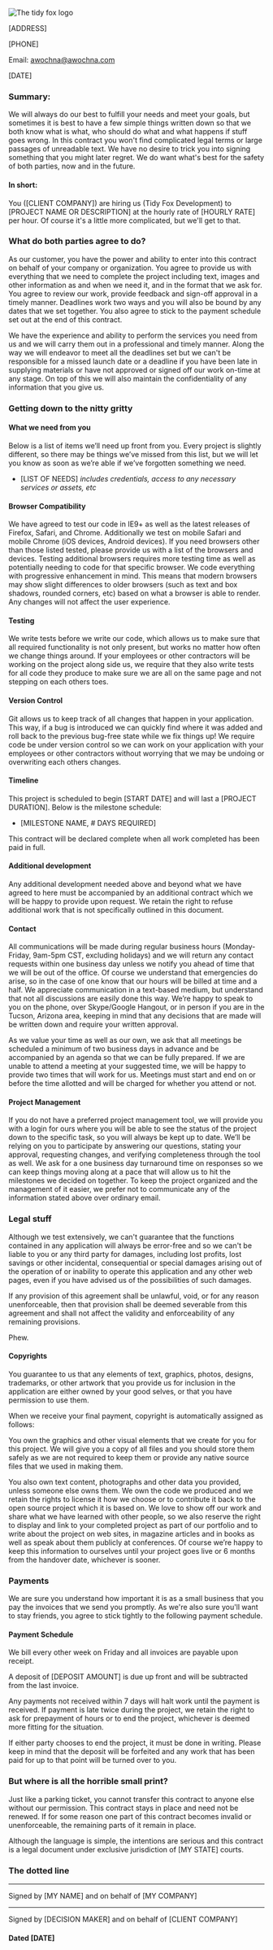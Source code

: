 ![The tidy fox logo](http://www.tidyfoxdev.com/assets/blue-tidy-fox-on-all-fours.png)

[ADDRESS]

[PHONE]

Email: awochna@awochna.com

[DATE]

### Summary: ###

We will always do our best to fulfill your needs and meet your goals, but sometimes it is best to have a few simple things written down so that we both know what is what, who should do what and what happens if stuff goes wrong.
In this contract you won't find complicated legal terms or large passages of unreadable text.
We have no desire to trick you into signing something that you might later regret.
We do want what's best for the safety of both parties, now and in the future.

#### In short: ####

You ([CLIENT COMPANY]) are hiring us (Tidy Fox Development) to [PROJECT NAME OR DESCRIPTION] at the hourly rate of [HOURLY RATE] per hour.
Of course it's a little more complicated, but we'll get to that.

### What do both parties agree to do? ###

As our customer, you have the power and ability to enter into this contract on behalf of your company or organization.
You agree to provide us with everything that we need to complete the project including text, images and other information as and when we need it, and in the format that we ask for.
You agree to review our work, provide feedback and sign-off approval in a timely manner.
Deadlines work two ways and you will also be bound by any dates that we set together.
You also agree to stick to the payment schedule set out at the end of this contract.

We have the experience and ability to perform the services you need from us and we will carry them out in a professional and timely manner.
Along the way we will endeavor to meet all the deadlines set but we can't be responsible for a missed launch date or a deadline if you have been late in supplying materials or have not approved or signed off our work on-time at any stage.
On top of this we will also maintain the confidentiality of any information that you give us.

### Getting down to the nitty gritty ###

#### What we need from you ####

Below is a list of items we’ll need up front from you.
Every project is slightly different, so there may be things we’ve missed from this list, but we will let you know as soon as we’re able if we’ve forgotten something we need.

* [LIST OF NEEDS] *includes credentials, access to any necessary services or assets, etc*

#### Browser Compatibility ####
We have agreed to test our code in IE9+ as well as the latest releases of Firefox, Safari, and Chrome.
Additionally we test on mobile Safari and mobile Chrome (iOS devices, Android devices).
If you need browsers other than those listed tested, please provide us with a list of the browsers and devices.
Testing additional browsers requires more testing time as well as potentially needing to code for that specific browser.
We code everything with progressive enhancement in mind.
This means that modern browsers may show slight differences to older browsers (such as text and box shadows, rounded corners, etc) based on what a browser is able to render.
Any changes will not affect the user experience.

#### Testing ####
We write tests before we write our code, which allows us to make sure that all required functionality is not only present, but works no matter how often we change things around.
If your employees or other contractors will be working on the project along side us, we require that they also write tests for all code they produce to make sure we are all on the same page and not stepping on each others toes.

#### Version Control ####
Git allows us to keep track of all changes that happen in your application.
This way, if a bug is introduced we can quickly find where it was added and roll back to the previous bug-free state while we fix things up!
We require code be under version control so we can work on your application with your employees or other contractors without worrying that we may be undoing or overwriting each others changes.

#### Timeline ####
This project is scheduled to begin [START DATE] and will last a [PROJECT DURATION].
Below is the milestone schedule:

* [MILESTONE NAME, # DAYS REQUIRED]

This contract will be declared complete when all work completed has been paid in full.

#### Additional development ####
Any additional development needed above and beyond what we have agreed to here must be accompanied by an additional contract which we will be happy to provide upon request.
We retain the right to refuse additional work that is not specifically outlined in this document.

#### Contact ####
All communications will be made during regular business hours (Monday-Friday, 9am-5pm CST, excluding holidays) and we will return any contact requests within one business day unless we notify you ahead of time that we will be out of the office.
Of course we understand that emergencies do arise, so in the case of one know that our hours will be billed at time and a half.
We appreciate communication in a text-based medium, but understand that not all discussions are easily done this way.
We’re happy to speak to you on the phone, over Skype/Google Hangout, or in person if you are in the Tucson, Arizona area, keeping in mind that any decisions that are made will be written down and require your written approval.

As we value your time as well as our own, we ask that all meetings be scheduled a minimum of two business days in advance and be accompanied by an agenda so that we can be fully prepared.
If we are unable to attend a meeting at your suggested time, we will be happy to provide two times that will work for us.
Meetings must start and end on or before the time allotted and will be charged for whether you attend or not.

#### Project Management ####
If you do not have a preferred project management tool, we will provide you with a login for ours where you will be able to see the status of the project down to the specific task, so you will always be kept up to date.
We’ll be relying on you to participate by answering our questions, stating your approval, requesting changes, and verifying completeness through the tool as well.
We ask for a one business day turnaround time on responses so we can keep things moving along at a pace that will allow us to hit the milestones we decided on together. 
To keep the project organized and the management of it easier, we prefer not to communicate any of the information stated above over ordinary email.

### Legal stuff ###

Although we test extensively, we can't guarantee that the functions contained in any application will always be error-free and so we can't be liable to you or any third party for damages, including lost profits, lost savings or other incidental, consequential or special damages arising out of the operation of or inability to operate this application and any other web pages, even if you have advised us of the possibilities of such damages.

If any provision of this agreement shall be unlawful, void, or for any reason unenforceable, then that provision shall be deemed severable from this agreement and shall not affect the validity and enforceability of any remaining provisions.

Phew.

#### Copyrights ####

You guarantee to us that any elements of text, graphics, photos, designs, trademarks, or other artwork that you provide us for inclusion in the application are either owned by your good selves, or that you have permission to use them.

When we receive your final payment, copyright is automatically assigned as follows:

You own the graphics and other visual elements that we create for you for this project.
We will give you a copy of all files and you should store them safely as we are not required to keep them or provide any native source files that we used in making them.

You also own text content, photographs and other data you provided, unless someone else owns them.
We own the code we produced and we retain the rights to license it how we choose or to contribute it back to the open source project which it is based on.
We love to show off our work and share what we have learned with other people, so we also reserve the right to display and link to your completed project as part of our portfolio and to write about the project on web sites, in magazine articles and in books as well as speak about them publicly at conferences.
Of course we’re happy to keep this information to ourselves until your project goes live or 6 months from the handover date, whichever is sooner.

### Payments ###

We are sure you understand how important it is as a small business that you pay the invoices that we send you promptly.
As we're also sure you'll want to stay friends, you agree to stick tightly to the following payment schedule.

#### Payment Schedule ####

We bill every other week on Friday and all invoices are payable upon receipt.

A deposit of [DEPOSIT AMOUNT] is due up front and will be subtracted from the last invoice.

Any payments not received within 7 days will halt work until the payment is received.
If payment is late twice during the project, we retain the right to ask for prepayment of hours or to end the project, whichever is deemed more fitting for the situation.

If either party chooses to end the project, it must be done in writing.
Please keep in mind that the deposit will be forfeited and any work that has been paid for up to that point will be turned over to you.

### But where is all the horrible small print? ###

Just like a parking ticket, you cannot transfer this contract to anyone else without our permission.
This contract stays in place and need not be renewed.
If for some reason one part of this contract becomes invalid or unenforceable, the remaining parts of it remain in place.

Although the language is simple, the intentions are serious and this contract is a legal document under exclusive jurisdiction of [MY STATE] courts.

### The dotted line ###


__________________________________________________
Signed by [MY NAME] and on behalf of [MY COMPANY]


__________________________________________________
Signed by [DECISION MAKER] and on behalf of [CLIENT COMPANY]


#### Dated [DATE] ####
